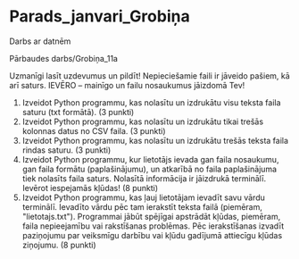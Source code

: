 # Parads_janvari_Grobiņa
Darbs ar datnēm

Pārbaudes darbs/Grobiņa_11a

Uzmanīgi lasīt uzdevumus un pildīt! Nepieciešamie faili ir jāveido pašiem, kā arī saturs. IEVĒRO – mainīgo un failu nosaukumus jāizdomā Tev!

1. Izveidot Python programmu, kas nolasītu un izdrukātu visu teksta faila saturu (txt formātā). (3 punkti)
2. Izveidot Python programmu, kas nolasītu un izdrukātu tikai trešās kolonnas datus no CSV faila. (3 punkti)
3. Izveidot Python programmu, kas nolasītu un izdrukātu trešās teksta faila rindas saturu. (3 punkti)
4. Izveidot Python programmu, kur lietotājs ievada gan faila nosaukumu, gan faila formātu (paplašinājumu), un atkarībā no faila paplašinājuma tiek nolasīts faila saturs. Nolasītā informācija ir jāizdrukā terminālī. Ievērot iespejamās kļūdas! (8 punkti)
5. Izveidot Python programmu, kas ļauj lietotājam ievadīt savu vārdu terminālī. Ievadīto vārdu pēc tam ierakstīt teksta failā (piemēram, "lietotajs.txt"). Programmai jābūt spējīgai apstrādāt kļūdas, piemēram, faila nepieejamību vai rakstīšanas problēmas. Pēc ierakstīšanas izvadīt paziņojumu par veiksmīgu darbību vai kļūdu gadījumā attiecīgu kļūdas ziņojumu. (8 punkti)



